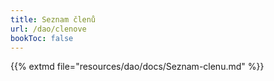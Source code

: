 ```yaml
---
title: Seznam členů
url: /dao/clenove
bookToc: false
---
```


{{% extmd file="resources/dao/docs/Seznam-clenu.md" %}}

